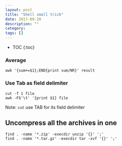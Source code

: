 ```yaml
---
layout: post
title: "Shell small trick"
date: 2017-09-20
description: ""
category: 
tags: []
---
```

* TOC
{:toc}


### Average

```
awk '{sum+=$1};END{print sum/NR}' result
```

### Use Tab as field delimiter

```
cut -f 1 file
awk -F$'\t' '{print $1} file
```

Note: `cut` use TAB for its field delimiter

## Uncompress all the archives in one 

```
find . -name '*.zip' -execdir unzip '{}' ';'
find . -name '*.tar.gz' -execdir tar -xvf '{}' ';'
```
